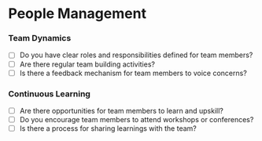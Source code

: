 # **People Management**

### **Team Dynamics**

- [ ]  Do you have clear roles and responsibilities defined for team members?
- [ ]  Are there regular team building activities?
- [ ]  Is there a feedback mechanism for team members to voice concerns?

### **Continuous Learning**

- [ ]  Are there opportunities for team members to learn and upskill?
- [ ]  Do you encourage team members to attend workshops or conferences?
- [ ]  Is there a process for sharing learnings with the team?